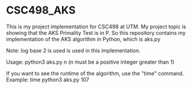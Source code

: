 # CSC498_AKS
This is my project implementation for CSC498 at UTM. My project topic is showing that the AKS Primality Test is in P. So this repository contains my implementation of the AKS algorithm in Python, which is aks.py

Note: log base 2 is used is used in this implementation.

Usage: python3 aks.py n
(n must be a positive integer greater than 1)

If you want to see the runtime of the algorithm, use the "time" command. Example:
time python3 aks.py 107
